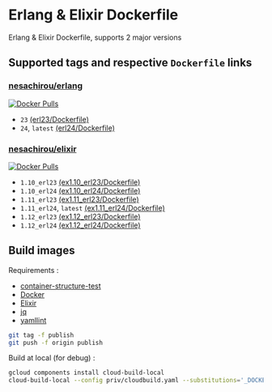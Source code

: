 # Erlang & Elixir Dockerfile

Erlang & Elixir Dockerfile, supports 2 major versions

## Supported tags and respective `Dockerfile` links

### [nesachirou/erlang][erlang hub]

[![Docker Pulls](https://img.shields.io/docker/pulls/nesachirou/erlang.svg)][erlang hub]

- `23` [(erl23/Dockerfile)](https://github.com/ne-sachirou/docker-elixir/blob/master/priv/erl23/Dockerfile)
- `24`, `latest` [(erl24/Dockerfile)](https://github.com/ne-sachirou/docker-elixir/blob/master/priv/erl24/Dockerfile)

### [nesachirou/elixir][elixir hub]

[![Docker Pulls](https://img.shields.io/docker/pulls/nesachirou/elixir.svg)][elixir hub]

- `1.10_erl23` [(ex1.10_erl23/Dockerfile)](https://github.com/ne-sachirou/docker-elixir/blob/master/priv/ex1.10_erl23/Dockerfile)
- `1.10_erl24` [(ex1.10_erl24/Dockerfile)](https://github.com/ne-sachirou/docker-elixir/blob/master/priv/ex1.10_erl24/Dockerfile)
- `1.11_erl23` [(ex1.11_erl23/Dockerfile)](https://github.com/ne-sachirou/docker-elixir/blob/master/priv/ex1.11_erl23/Dockerfile)
- `1.11_erl24`, `latest` [(ex1.11_erl24/Dockerfile)](https://github.com/ne-sachirou/docker-elixir/blob/master/priv/ex1.11_erl24/Dockerfile)
- `1.12_erl23` [(ex1.12_erl23/Dockerfile)](https://github.com/ne-sachirou/docker-elixir/blob/master/priv/ex1.12_erl23/Dockerfile)
- `1.12_erl24` [(ex1.12_erl24/Dockerfile)](https://github.com/ne-sachirou/docker-elixir/blob/master/priv/ex1.12_erl24/Dockerfile)

## Build images

Requirements :

- [container-structure-test](https://github.com/GoogleContainerTools/container-structure-test)
- [Docker](https://www.docker.com/)
- [Elixir](https://elixir-lang.org/)
- [jq](https://stedolan.github.io/jq/)
- [yamllint](https://github.com/adrienverge/yamllint)

```sh
git tag -f publish
git push -f origin publish
```

Build at local (for debug) :

```sh
gcloud components install cloud-build-local
cloud-build-local --config priv/cloudbuild.yaml --substitutions='_DOCKER_REGISTRY_PASSWORD=***' .
```

[erlang hub]: https://hub.docker.com/r/nesachirou/erlang/
[elixir hub]: https://hub.docker.com/r/nesachirou/elixir/
